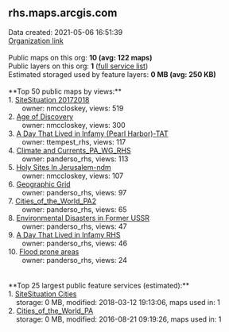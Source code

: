 <h2>rhs.maps.arcgis.com</h2> Data created: 2021-05-06 16:51:39 <br /><a target='new' href='https://rhs.maps.arcgis.com'>Organization link</a><br /><br />Public maps on this org: <b>10 (avg: 122 maps)</b><br />Public layers on this org: <b>1 </b>(<a target='new' href='https://services.arcgis.com/xTWJ3i1C2qsyfp7w/ArcGIS/rest/services'>full service list</a>)<br />Estimated storaged used by feature layers: <b>0 MB (avg: 250 KB)</b><br /><br />**Top 50 public maps by views:**<br />  1. <a target='new' href='https://www.arcgis.com/home/item.html?id=7e77d7f790d0459cbd484bbfbbb1b5ec'>SiteSituation 20172018</a> <br />  &nbsp;&nbsp;&nbsp;&nbsp; &nbsp;&nbsp;owner: nmccloskey, views: 519<br />  2. <a target='new' href='https://www.arcgis.com/home/item.html?id=c7b5b032c76247c982e868bbb2cece29'>Age of Discovery</a> <br />  &nbsp;&nbsp;&nbsp;&nbsp; &nbsp;&nbsp;owner: nmccloskey, views: 300<br />  3. <a target='new' href='https://www.arcgis.com/home/item.html?id=3319eed5afc94312bacb88eaa2ec451f'>A Day That Lived in Infamy (Pearl Harbor)-TAT</a> <br />  &nbsp;&nbsp;&nbsp;&nbsp; &nbsp;&nbsp;owner: ttempest_rhs, views: 117<br />  4. <a target='new' href='https://www.arcgis.com/home/item.html?id=6783b42fb67e47ca8250e583c33a7392'>Climate and Currents_PA_WG_RHS</a> <br />  &nbsp;&nbsp;&nbsp;&nbsp; &nbsp;&nbsp;owner: panderso_rhs, views: 113<br />  5. <a target='new' href='https://www.arcgis.com/home/item.html?id=0cc5af6b72764cc3b83876dc42a09f66'>Holy Sites In Jerusalem-ndm</a> <br />  &nbsp;&nbsp;&nbsp;&nbsp; &nbsp;&nbsp;owner: nmccloskey, views: 107<br />  6. <a target='new' href='https://www.arcgis.com/home/item.html?id=b130a40447b445a387be9ddf4ba3717c'>Geographic Grid</a> <br />  &nbsp;&nbsp;&nbsp;&nbsp; &nbsp;&nbsp;owner: panderso_rhs, views: 97<br />  7. <a target='new' href='https://www.arcgis.com/home/item.html?id=ba3f6609808d4eb4a52053860f3e42f0'>Cities_of_the_World_PA2</a> <br />  &nbsp;&nbsp;&nbsp;&nbsp; &nbsp;&nbsp;owner: panderso_rhs, views: 65<br />  8. <a target='new' href='https://www.arcgis.com/home/item.html?id=50b706e41ebd4687832ba036b9afb688'>Environmental Disasters in Former USSR</a> <br />  &nbsp;&nbsp;&nbsp;&nbsp; &nbsp;&nbsp;owner: panderso_rhs, views: 47<br />  9. <a target='new' href='https://www.arcgis.com/home/item.html?id=02e983868102429db91216190f55fe9d'>A Day That Lived in Infamy RHS</a> <br />  &nbsp;&nbsp;&nbsp;&nbsp; &nbsp;&nbsp;owner: panderso_rhs, views: 46<br />  10. <a target='new' href='https://www.arcgis.com/home/item.html?id=0d631fac60bf4d7496b96bca5fd99f12'>Flood prone areas</a> <br />  &nbsp;&nbsp;&nbsp;&nbsp; &nbsp;&nbsp;owner: panderso_rhs, views: 24<br /><br /><br />**Top 25 largest public feature services (estimated):**<br /> 1. <a target='new' href='https://www.arcgis.com/home/item.html?id=db742f7a7bd44fe4b89301a4a48aad32'>SiteSituation Cities</a><br /> &nbsp;&nbsp;&nbsp;&nbsp;storage: 0 MB, modified: 2018-03-12 19:13:06, maps used in: 1<br /> 2. <a target='new' href='https://www.arcgis.com/home/item.html?id=708f49d301ad4cfb96aa10d29cbb5088'>Cities_of_the_World_PA</a><br /> &nbsp;&nbsp;&nbsp;&nbsp;storage: 0 MB, modified: 2016-08-21 09:19:26, maps used in: 1<br />